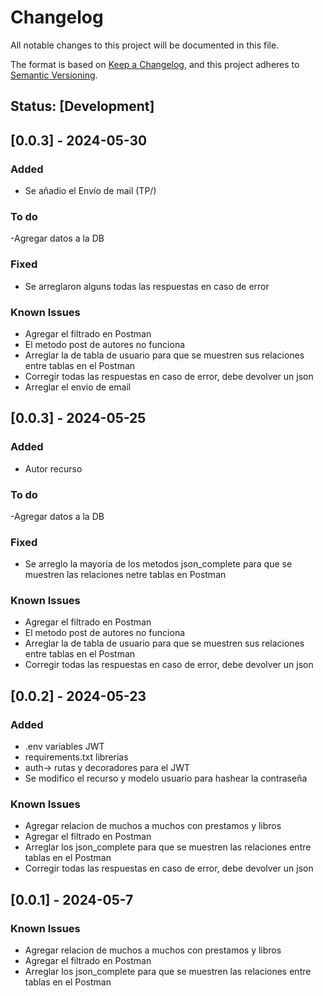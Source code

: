 # Changelog

All notable changes to this project will be documented in this file.

The format is based on [Keep a Changelog](https://keepachangelog.com/en/1.0.0/), and this project adheres to [Semantic Versioning](https://semver.org/spec/v2.0.0.html).

## Status: [Development]

## [0.0.3] - 2024-05-30
### Added
- Se añadio el Envío de mail (TP/)

### To do
-Agregar datos a la DB

### Fixed
- Se arreglaron alguns todas las respuestas en caso de error

### Known Issues
- Agregar el filtrado en Postman
- El metodo post de autores no funciona
- Arreglar la de tabla de usuario para que se muestren sus relaciones entre tablas en el Postman
- Corregir todas las respuestas en caso de error, debe devolver un json
- Arreglar el envio de email


## [0.0.3] - 2024-05-25
### Added
- Autor recurso

### To do
-Agregar datos a la DB

### Fixed
- Se arreglo la mayoria de los metodos json_complete para que se muestren las relaciones netre tablas en Postman

### Known Issues
- Agregar el filtrado en Postman
- El metodo post de autores no funciona
- Arreglar la de tabla de usuario para que se muestren sus relaciones entre tablas en el Postman
- Corregir todas las respuestas en caso de error, debe devolver un json

## [0.0.2] - 2024-05-23
### Added
- .env variables JWT
- requirements.txt librerias 
- auth-> rutas y decoradores para el JWT
- Se modifico el recurso y modelo usuario para hashear la contraseña 

### Known Issues
- Agregar relacion de muchos a muchos con prestamos y libros
- Agregar el filtrado en Postman
- Arreglar los json_complete para que se muestren las relaciones entre tablas en el Postman
- Corregir todas las respuestas en caso de error, debe devolver un json

## [0.0.1] - 2024-05-7

### Known Issues
- Agregar relacion de muchos a muchos con prestamos y libros
- Agregar el filtrado en Postman
- Arreglar los json_complete para que se muestren las relaciones entre tablas en el Postman


